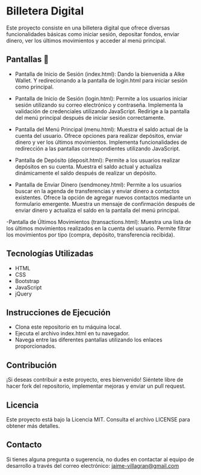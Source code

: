 # Billetera Digital
Este proyecto consiste en una billetera digital que ofrece diversas funcionalidades básicas como iniciar sesión, depositar fondos, enviar dinero, ver los últimos movimientos y acceder al menú principal.

## Pantallas 🚀
- Pantalla de Inicio de Sesión (index.html):
  Dando la bienvenida a Alke Wallet. Y redirecionando a la pantalla de login.html    para iniciar sesión como principal.

- Pantalla de Inicio de Sesión (login.html):
  Permite a los usuarios iniciar sesión utilizando su correo electrónico y contraseña.
  Implementa la validación de credenciales utilizando JavaScript.
  Redirige a la pantalla del menú principal después de iniciar sesión correctamente.

- Pantalla del Menú Principal (menu.html):
  Muestra el saldo actual de la cuenta del usuario.
  Ofrece opciones para realizar depósitos, enviar dinero y ver los últimos movimientos.
  Implementa funcionalidades de redirección a las pantallas correspondientes utilizando JavaScript.

- Pantalla de Depósito (deposit.html):
  Permite a los usuarios realizar depósitos en su cuenta.
  Muestra el saldo actual y actualiza dinámicamente el saldo después de realizar un depósito.

- Pantalla de Enviar Dinero (sendmoney.html):
  Permite a los usuarios buscar en la agenda de transferencias y enviar dinero a contactos existentes.
  Ofrece la opción de agregar nuevos contactos mediante un formulario emergente.
  Muestra un mensaje de confirmación después de enviar dinero y actualiza el saldo en la pantalla del menú principal.

-Pantalla de Últimos Movimientos (transactions.html):
  Muestra una lista de los últimos movimientos realizados en la cuenta del usuario.
  Permite filtrar los movimientos por tipo (compra, depósito, transferencia recibida).

## Tecnologías Utilizadas
- HTML
- CSS
- Bootstrap
- JavaScript
- jQuery

## Instrucciones de Ejecución
- Clona este repositorio en tu máquina local.
- Ejecuta el archivo index.html en tu navegador.
- Navega entre las diferentes pantallas utilizando los enlaces proporcionados.

## Contribución
¡Si deseas contribuir a este proyecto, eres bienvenido! Siéntete libre de hacer fork del repositorio, implementar mejoras y enviar un pull request.

## Licencia
Este proyecto está bajo la Licencia MIT. Consulta el archivo LICENSE para obtener más detalles.

## Contacto
Si tienes alguna pregunta o sugerencia, no dudes en contactar al equipo de desarrollo a través del correo electrónico: jaime-villagran@gmail.com
